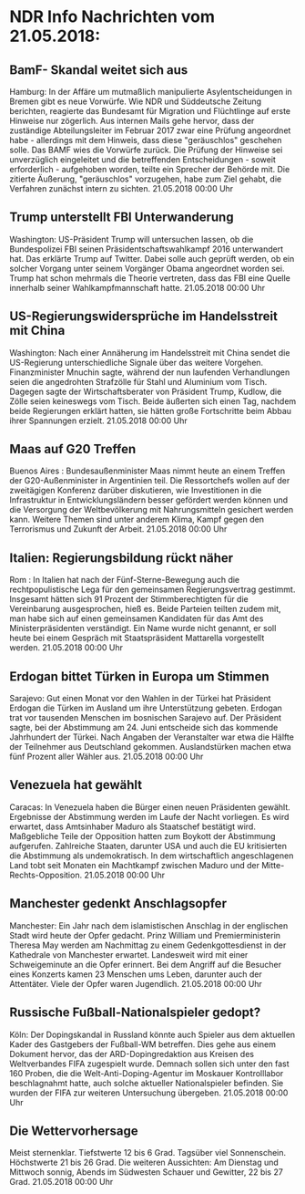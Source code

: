 # NDR Info Nachrichten vom 21.05.2018:


## BamF- Skandal weitet sich aus
Hamburg: In der Affäre um mutmaßlich manipulierte Asylentscheidungen in Bremen gibt es neue Vorwürfe. Wie NDR und Süddeutsche Zeitung berichten, reagierte das Bundesamt für Migration und Flüchtlinge auf erste Hinweise nur zögerlich. Aus internen Mails gehe hervor, dass der zuständige Abteilungsleiter im Februar 2017 zwar eine Prüfung angeordnet habe - allerdings mit dem Hinweis, dass diese "geräuschlos" geschehen solle. Das BAMF wies die Vorwürfe zurück. Die Prüfung der Hinweise sei unverzüglich eingeleitet und die betreffenden Entscheidungen - soweit erforderlich - aufgehoben worden, teilte ein Sprecher der Behörde mit. Die zitierte Äußerung, "geräuschlos" vorzugehen, habe zum Ziel gehabt, die Verfahren zunächst intern zu sichten. 21.05.2018 00:00 Uhr 

## Trump unterstellt FBI Unterwanderung
Washington: US-Präsident Trump will untersuchen lassen, ob die Bundespolizei FBI seinen Präsidentschaftswahlkampf 2016 unterwandert hat. Das erklärte Trump auf Twitter. Dabei solle auch geprüft werden, ob ein solcher Vorgang unter seinem Vorgänger Obama angeordnet worden sei. Trump hat schon mehrmals die Theorie vertreten, dass das FBI eine Quelle innerhalb seiner Wahlkampfmannschaft hatte. 21.05.2018 00:00 Uhr 

## US-Regierungswidersprüche im Handelsstreit mit China
Washington: Nach einer Annäherung im Handelsstreit mit China sendet die US-Regierung unterschiedliche Signale über das weitere Vorgehen. Finanzminister Mnuchin sagte, während der nun laufenden Verhandlungen seien die angedrohten Strafzölle für Stahl und Aluminium vom Tisch. Dagegen sagte der Wirtschaftsberater von Präsident Trump, Kudlow, die Zölle seien keineswegs vom Tisch. Beide äußerten sich einen Tag, nachdem beide Regierungen erklärt hatten, sie hätten große Fortschritte beim Abbau ihrer Spannungen erzielt. 21.05.2018 00:00 Uhr 

## Maas auf G20 Treffen
Buenos Aires :   Bundesaußenminister Maas nimmt heute an einem Treffen der G20-Außenminister in Argentinien teil. Die Ressortchefs wollen auf der zweitägigen Konferenz darüber diskutieren, wie Investitionen in die Infrastruktur in Entwicklungsländern besser gefördert werden können und die Versorgung der Weltbevölkerung mit Nahrungsmitteln gesichert werden kann. Weitere Themen sind unter anderem Klima, Kampf gegen den Terrorismus und Zukunft der Arbeit. 21.05.2018 00:00 Uhr 

## Italien: Regierungsbildung rückt näher
Rom : In Italien hat nach der Fünf-Sterne-Bewegung auch die rechtpopulistische Lega für den gemeinsamen Regierungsvertrag gestimmt. Insgesamt hätten sich 91 Prozent der Stimmberechtigten für die Vereinbarung ausgesprochen, hieß es. Beide Parteien teilten zudem mit, man habe sich auf einen gemeinsamen Kandidaten für das Amt des Ministerpräsidenten verständigt. Ein Name wurde nicht genannt, er soll heute bei einem Gespräch mit Staatspräsident Mattarella vorgestellt werden. 21.05.2018 00:00 Uhr 

## Erdogan bittet Türken in Europa um Stimmen
Sarajevo: Gut einen Monat vor den Wahlen in der Türkei hat Präsident Erdogan die Türken im Ausland um ihre Unterstützung gebeten. Erdogan trat vor tausenden Menschen im bosnischen Sarajevo auf. Der Präsident sagte, bei der Abstimmung am 24. Juni entscheide sich das kommende Jahrhundert der Türkei. Nach Angaben der Veranstalter war etwa die Hälfte der Teilnehmer aus Deutschland gekommen. Auslandstürken machen etwa fünf Prozent aller Wähler aus. 21.05.2018 00:00 Uhr 

## Venezuela hat gewählt
Caracas: In Venezuela haben die Bürger einen neuen Präsidenten gewählt. Ergebnisse der Abstimmung werden im Laufe der Nacht vorliegen. Es wird erwartet, dass Amtsinhaber Maduro als Staatschef bestätigt wird. Maßgebliche Teile der Opposition hatten zum Boykott der Abstimmung aufgerufen. Zahlreiche Staaten, darunter USA und auch die EU kritisierten die Abstimmung als undemokratisch. In dem wirtschaftlich angeschlagenen Land tobt seit Monaten ein Machtkampf zwischen Maduro und der Mitte-Rechts-Opposition. 21.05.2018 00:00 Uhr 

## Manchester gedenkt Anschlagsopfer
Manchester: Ein Jahr nach dem islamistischen Anschlag in der englischen Stadt wird heute der Opfer gedacht. Prinz William und Premierministerin Theresa May werden am Nachmittag zu einem Gedenkgottesdienst in der Kathedrale von Manchester erwartet. Landesweit wird mit einer Schweigeminute an die Opfer erinnert. Bei dem Angriff auf die Besucher eines Konzerts kamen 23 Menschen ums Leben, darunter auch der Attentäter. Viele der Opfer waren Jugendlich. 21.05.2018 00:00 Uhr 

## Russische Fußball-Nationalspieler gedopt?
Köln: Der Dopingskandal in Russland könnte auch Spieler aus dem aktuellen Kader des Gastgebers der Fußball-WM betreffen. Dies gehe aus einem Dokument hervor, das der ARD-Dopingredaktion aus Kreisen des Weltverbandes FIFA zugespielt wurde. Demnach sollen sich unter den fast 160 Proben, die die Welt-Anti-Doping-Agentur im Moskauer Kontrolllabor beschlagnahmt hatte, auch solche aktueller Nationalspieler befinden. Sie wurden der FIFA zur weiteren Untersuchung übergeben. 21.05.2018 00:00 Uhr 

## Die Wettervorhersage
Meist sternenklar. Tiefstwerte 12 bis 6 Grad. Tagsüber viel Sonnenschein. Höchstwerte 21 bis 26 Grad. Die weiteren Aussichten: Am Dienstag und Mittwoch sonnig, Abends im Südwesten Schauer und Gewitter, 22 bis 27 Grad. 21.05.2018 00:00 Uhr 
